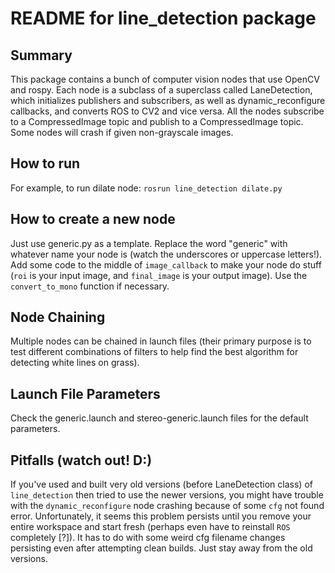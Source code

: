 # README for line_detection package

## Summary
This package contains a bunch of computer vision nodes that use OpenCV and rospy. Each node is a subclass of a superclass called LaneDetection, which initializes publishers and subscribers, as well as dynamic_reconfigure callbacks, and converts ROS to CV2 and vice versa. All the nodes subscribe to a CompressedImage topic and publish to a CompressedImage topic. Some nodes will crash if given non-grayscale images.

## How to run
For example, to run dilate node: `rosrun line_detection dilate.py`

## How to create a new node
Just use generic.py as a template. Replace the word "generic" with whatever name your node is (watch the underscores or uppercase letters!). Add some code to the middle of `image_callback` to make your node do stuff (`roi` is your input image, and `final_image` is your output image). Use the `convert_to_mono` function if necessary.

## Node Chaining
Multiple nodes can be chained in launch files (their primary purpose is to test different combinations of filters to help find the best algorithm for detecting white lines on grass).

## Launch File Parameters
Check the generic.launch and stereo-generic.launch files for the default parameters.

## Pitfalls (watch out! D:)
If you've used and built very old versions (before LaneDetection class) of `line_detection` then tried to use the newer versions, you might have trouble with the `dynamic_reconfigure` node crashing because of some `cfg` not found error. Unfortunately, it seems this problem persists until you remove your entire workspace and start fresh (perhaps even have to reinstall `ROS` completely [?]). It has to do with some weird cfg filename changes persisting even after attempting clean builds. Just stay away from the old versions.
